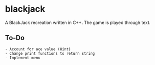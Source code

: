 # blackjack
A BlackJack recreation written in C++. The game is played through text.

## To-Do
	- Account for ace value (Hint)
	- Change print functions to return string
	- Implement menu